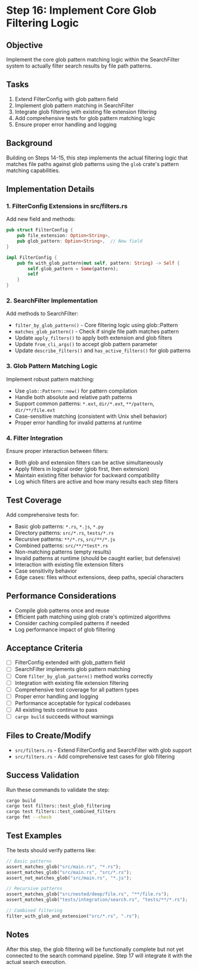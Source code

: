 # Step 16: Implement Core Glob Filtering Logic

## Objective
Implement the core glob pattern matching logic within the SearchFilter system to actually filter search results by file path patterns.

## Tasks
1. Extend FilterConfig with glob pattern field
2. Implement glob pattern matching in SearchFilter
3. Integrate glob filtering with existing file extension filtering
4. Add comprehensive tests for glob pattern matching logic
5. Ensure proper error handling and logging

## Background
Building on Steps 14-15, this step implements the actual filtering logic that matches file paths against glob patterns using the `glob` crate's pattern matching capabilities.

## Implementation Details

### 1. FilterConfig Extensions in src/filters.rs
Add new field and methods:
```rust
pub struct FilterConfig {
    pub file_extension: Option<String>,
    pub glob_pattern: Option<String>,  // New field
}

impl FilterConfig {
    pub fn with_glob_pattern(mut self, pattern: String) -> Self {
        self.glob_pattern = Some(pattern);
        self
    }
}
```

### 2. SearchFilter Implementation
Add methods to SearchFilter:
- `filter_by_glob_pattern()` - Core filtering logic using glob::Pattern
- `matches_glob_pattern()` - Check if single file path matches pattern
- Update `apply_filters()` to apply both extension and glob filters
- Update `from_cli_args()` to accept glob pattern parameter
- Update `describe_filters()` and `has_active_filters()` for glob patterns

### 3. Glob Pattern Matching Logic
Implement robust pattern matching:
- Use `glob::Pattern::new()` for pattern compilation
- Handle both absolute and relative path patterns
- Support common patterns: `*.ext`, `dir/*.ext`, `**/pattern`, `dir/**/file.ext`
- Case-sensitive matching (consistent with Unix shell behavior)
- Proper error handling for invalid patterns at runtime

### 4. Filter Integration
Ensure proper interaction between filters:
- Both glob and extension filters can be active simultaneously  
- Apply filters in logical order (glob first, then extension)
- Maintain existing filter behavior for backward compatibility
- Log which filters are active and how many results each step filters

## Test Coverage
Add comprehensive tests for:
- Basic glob patterns: `*.rs`, `*.js`, `*.py`
- Directory patterns: `src/*.rs`, `tests/*.rs`
- Recursive patterns: `**/*.rs`, `src/**/*.js`
- Combined patterns: `src/**/*test*.rs`
- Non-matching patterns (empty results)
- Invalid patterns at runtime (should be caught earlier, but defensive)
- Interaction with existing file extension filters
- Case sensitivity behavior
- Edge cases: files without extensions, deep paths, special characters

## Performance Considerations
- Compile glob patterns once and reuse
- Efficient path matching using glob crate's optimized algorithms
- Consider caching compiled patterns if needed
- Log performance impact of glob filtering

## Acceptance Criteria
- [ ] FilterConfig extended with glob_pattern field
- [ ] SearchFilter implements glob pattern matching
- [ ] Core `filter_by_glob_pattern()` method works correctly
- [ ] Integration with existing file extension filtering
- [ ] Comprehensive test coverage for all pattern types
- [ ] Proper error handling and logging
- [ ] Performance acceptable for typical codebases
- [ ] All existing tests continue to pass
- [ ] `cargo build` succeeds without warnings

## Files to Create/Modify
- `src/filters.rs` - Extend FilterConfig and SearchFilter with glob support
- `src/filters.rs` - Add comprehensive test cases for glob filtering

## Success Validation
Run these commands to validate the step:
```bash
cargo build
cargo test filters::test_glob_filtering
cargo test filters::test_combined_filters
cargo fmt --check
```

## Test Examples
The tests should verify patterns like:
```rust
// Basic patterns
assert_matches_glob("src/main.rs", "*.rs");
assert_matches_glob("src/main.rs", "src/*.rs");
assert_not_matches_glob("src/main.rs", "*.js");

// Recursive patterns  
assert_matches_glob("src/nested/deep/file.rs", "**/file.rs");
assert_matches_glob("tests/integration/search.rs", "tests/**/*.rs");

// Combined filtering
filter_with_glob_and_extension("src/*.rs", ".rs");
```

## Notes
After this step, the glob filtering will be functionally complete but not yet connected to the search command pipeline. Step 17 will integrate it with the actual search execution.